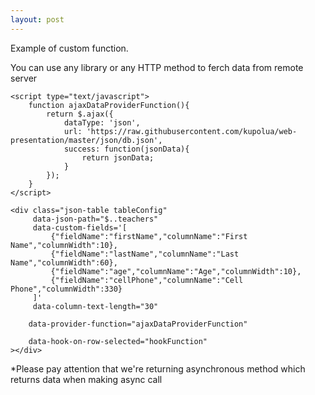 ```yaml
---
layout: post
---
```

Example of custom function. 

You can use any library or any HTTP method to ferch data from remote server

```
<script type="text/javascript">
    function ajaxDataProviderFunction(){
        return $.ajax({
            dataType: 'json',
            url: 'https://raw.githubusercontent.com/kupolua/web-presentation/master/json/db.json',
            success: function(jsonData){
                return jsonData;
            }
        });
    }
</script>
```
```
<div class="json-table tableConfig"
     data-json-path="$..teachers"
     data-custom-fields='[
         {"fieldName":"firstName","columnName":"First Name","columnWidth":10},
         {"fieldName":"lastName","columnName":"Last Name","columnWidth":60},
         {"fieldName":"age","columnName":"Age","columnWidth":10},
         {"fieldName":"cellPhone","columnName":"Cell Phone","columnWidth":330}
     ]'
     data-column-text-length="30"
 ```
 ```
     data-provider-function="ajaxDataProviderFunction"
 ```
 ```
     data-hook-on-row-selected="hookFunction"
></div>
```

*Please pay attention that we're returning asynchronous method which returns data when making async call
